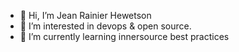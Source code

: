 - 👋 Hi, I’m Jean Rainier Hewetson
- 👀 I’m interested in devops & open source.
- 🌱 I’m currently learning innersource best practices

<!---
jrh-msft/jrh-msft is a ✨ special ✨ repository because its `README.md` (this file) appears on your GitHub profile.
You can click the Preview link to take a look at your changes.
--->
